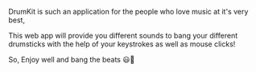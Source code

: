 DrumKit is such an application for the people who love music at it's very best,


This web app will provide you different sounds to bang your different drumsticks with the help of your keystrokes as well as mouse clicks!


So,
Enjoy well and bang the beats 😃💖
